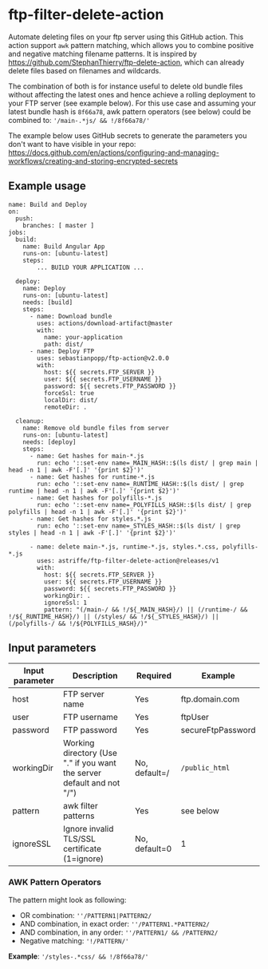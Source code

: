 # ftp-filter-delete-action
Automate deleting files on your ftp server using this GitHub action. This action support `awk` pattern matching, which allows you to combine positive and negative matching filename patterns. It is inspired by https://github.com/StephanThierry/ftp-delete-action, which can already delete files based on filenames and wildcards. 

The combination of both is for instance useful to delete old bundle files without affecting the latest ones and hence achieve a rolling deployment to your FTP server (see example below). For this use case and assuming your latest bundle hash is `8f66a78`, awk pattern operators (see below) could be combined to: `'/main-.*js/ && !/8f66a78/'`

The example below uses GitHub secrets to generate the parameters you don't want to have visible in your repo: https://docs.github.com/en/actions/configuring-and-managing-workflows/creating-and-storing-encrypted-secrets  

## Example usage

```
name: Build and Deploy
on:
  push:
    branches: [ master ]
jobs:
  build:
    name: Build Angular App
    runs-on: [ubuntu-latest]
    steps:
        ... BUILD YOUR APPLICATION ...

  deploy:
    name: Deploy
    runs-on: [ubuntu-latest]
    needs: [build]
    steps:
      - name: Download bundle
        uses: actions/download-artifact@master
        with:
          name: your-application
          path: dist/
      - name: Deploy FTP
        uses: sebastianpopp/ftp-action@v2.0.0
        with:
          host: ${{ secrets.FTP_SERVER }}
          user: ${{ secrets.FTP_USERNAME }}
          password: ${{ secrets.FTP_PASSWORD }}
          forceSsl: true
          localDir: dist/
          remoteDir: .

  cleanup:
    name: Remove old bundle files from server
    runs-on: [ubuntu-latest]
    needs: [deploy]
    steps:
      - name: Get hashes for main-*.js
        run: echo '::set-env name=_MAIN_HASH::$(ls dist/ | grep main | head -n 1 | awk -F'[.]' '{print $2}')'
      - name: Get hashes for runtime-*.js
        run: echo '::set-env name=_RUNTIME_HASH::$(ls dist/ | grep runtime | head -n 1 | awk -F'[.]' '{print $2}')'
      - name: Get hashes for polyfills-*.js
        run: echo '::set-env name=_POLYFILLS_HASH::$(ls dist/ | grep polyfills | head -n 1 | awk -F'[.]' '{print $2}')'
      - name: Get hashes for styles.*.js
        run: echo '::set-env name=_STYLES_HASH::$(ls dist/ | grep styles | head -n 1 | awk -F'[.]' '{print $2}')'

      - name: delete main-*.js, runtime-*.js, styles.*.css, polyfills-*.js
        uses: astriffe/ftp-filter-delete-action@releases/v1
        with:
          host: ${{ secrets.FTP_SERVER }}
          user: ${{ secrets.FTP_USERNAME }}
          password: ${{ secrets.FTP_PASSWORD }}
          workingDir: .
          ignoreSsl: 1
          pattern: "(/main-/ && !/${_MAIN_HASH}/) || (/runtime-/ && !/${_RUNTIME_HASH}/) || (/styles/ && !/${_STYLES_HASH}/) || (/polyfills-/ && !/${POLYFILLS_HASH}/)"
```

## Input parameters

Input parameter | Description | Required | Example
--- | --- | --- | ---
host | FTP server name | Yes | ftp.domain.com
user | FTP username | Yes | ftpUser
password | FTP password | Yes | secureFtpPassword
workingDir | Working directory (Use "." if you want the server default and not "/") | No, default=/ | `/public_html`
pattern | awk filter patterns | Yes | see below
ignoreSSL | Ignore invalid TLS/SSL certificate (1=ignore)  | No, default=0 | 1

### AWK Pattern Operators
The pattern might look as following:
* OR combination: `''/PATTERN1|PATTERN2/`
* AND combination, in exact order: `''/PATTERN1.*PATTERN2/`
* AND combination, in any order: `''/PATTERN1/ && /PATTERN2/`
* Negative matching: `'!/PATTERN/'`

**Example**: ``'/styles-.*css/ && !/8f66a78/'`` 